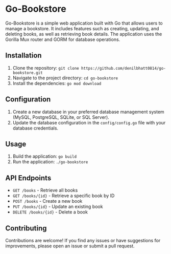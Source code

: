 # Go-Bookstore

Go-Bookstore is a simple web application built with Go that allows users to manage a bookstore. It includes features such as creating, updating, and deleting books, as well as retrieving book details. The application uses the Gorilla Mux router and GORM for database operations.

## Installation

1. Clone the repository: `git clone https://github.com/denilbhatt0814/go-bookstore.git`
2. Navigate to the project directory: `cd go-bookstore`
3. Install the dependencies: `go mod download`

## Configuration

1. Create a new database in your preferred database management system (MySQL, PostgreSQL, SQLite, or SQL Server).
2. Update the database configuration in the `config/config.go` file with your database credentials.

## Usage

1. Build the application: `go build`
2. Run the application: `./go-bookstore`

## API Endpoints

- `GET /books` - Retrieve all books
- `GET /books/{id}` - Retrieve a specific book by ID
- `POST /books` - Create a new book
- `PUT /books/{id}` - Update an existing book
- `DELETE /books/{id}` - Delete a book

## Contributing

Contributions are welcome! If you find any issues or have suggestions for improvements, please open an issue or submit a pull request.
